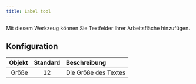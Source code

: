 ```yaml
---
title: Label tool
---
```


Mit diesem Werkzeug können Sie Textfelder Ihrer Arbeitsfläche hinzufügen.

## Konfiguration

| Objekt | Standard | Beschreibung         |
| -----: | :------: | :------------------- |
|  Größe |    12    | Die Größe des Textes |
